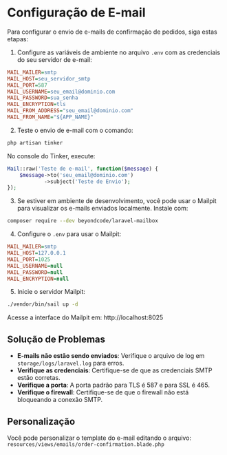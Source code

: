 # Configuração de E-mail

Para configurar o envio de e-mails de confirmação de pedidos, siga estas etapas:

1. Configure as variáveis de ambiente no arquivo `.env` com as credenciais do seu servidor de e-mail:

```ini
MAIL_MAILER=smtp
MAIL_HOST=seu_servidor_smtp
MAIL_PORT=587
MAIL_USERNAME=seu_email@dominio.com
MAIL_PASSWORD=sua_senha
MAIL_ENCRYPTION=tls
MAIL_FROM_ADDRESS="seu_email@dominio.com"
MAIL_FROM_NAME="${APP_NAME}"
```

2. Teste o envio de e-mail com o comando:

```bash
php artisan tinker
```

No console do Tinker, execute:

```php
Mail::raw('Teste de e-mail', function($message) {
    $message->to('seu_email@dominio.com')
            ->subject('Teste de Envio');
});
```

3. Se estiver em ambiente de desenvolvimento, você pode usar o Mailpit para visualizar os e-mails enviados localmente. Instale com:

```bash
composer require --dev beyondcode/laravel-mailbox
```

4. Configure o `.env` para usar o Mailpit:

```ini
MAIL_MAILER=smtp
MAIL_HOST=127.0.0.1
MAIL_PORT=1025
MAIL_USERNAME=null
MAIL_PASSWORD=null
MAIL_ENCRYPTION=null
```

5. Inicie o servidor Mailpit:

```bash
./vendor/bin/sail up -d
```

Acesse a interface do Mailpit em: http://localhost:8025

## Solução de Problemas

- **E-mails não estão sendo enviados**: Verifique o arquivo de log em `storage/logs/laravel.log` para erros.
- **Verifique as credenciais**: Certifique-se de que as credenciais SMTP estão corretas.
- **Verifique a porta**: A porta padrão para TLS é 587 e para SSL é 465.
- **Verifique o firewall**: Certifique-se de que o firewall não está bloqueando a conexão SMTP.

## Personalização

Você pode personalizar o template do e-mail editando o arquivo:
`resources/views/emails/order-confirmation.blade.php`
